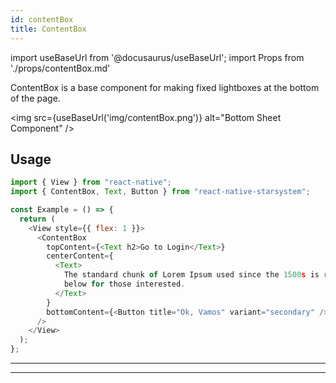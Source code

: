 ```yaml
---
id: contentBox
title: ContentBox
---
```


import useBaseUrl from '@docusaurus/useBaseUrl';
import Props from './props/contentBox.md'

ContentBox is a base component for making fixed lightboxes at the bottom of the page.

<img src={useBaseUrl('img/contentBox.png')} alt="Bottom Sheet Component" />

## Usage

```js
import { View } from "react-native";
import { ContentBox, Text, Button } from "react-native-starsystem";

const Example = () => {
  return (
    <View style={{ flex: 1 }}>
      <ContentBox
        topContent={<Text h2>Go to Login</Text>}
        centerContent={
          <Text>
            The standard chunk of Lorem Ipsum used since the 1500s is reproduced
            below for those interested.
          </Text>
        }
        bottomContent={<Button title="Ok, Vamos" variant="secondary" />}
      />
    </View>
  );
};
```

---

<Props />

---
